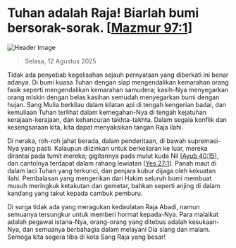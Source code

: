 
# Tuhan adalah Raja! Biarlah bumi bersorak-sorak. [[Mazmur 97:1](http://alkitab.sabda.org/?Mazmur%2097:1)]

![Header Image](https://alkitab.app/slice/sunrise.jpg)

> Selasa, 12 Agustus 2025

Tidak ada penyebab kegelisahan sejauh pernyataan yang diberkati ini benar adanya. Di bumi kuasa Tuhan dengan siap mengendalikan kemarahan orang fasik seperti mengendalikan kemarahan samudera; kasih-Nya menyegarkan orang miskin dengan belas kasihan semudah menyegarkan bumi dengan hujan. Sang Mulia berkilau dalam kilatan api di tengah kengerian badai, dan kemuliaan Tuhan terlihat dalam kemegahan-Nya di tengah kejatuhan kerajaan-kerajaan, dan kehancuran takhta-takhta. Dalam segala konflik dan kesengsaraan kita, kita dapat menyaksikan tangan Raja ilahi.

Di neraka, roh-roh jahat berada, dalam penderitaan, di bawah supremasi-Nya yang pasti. Kalaupun diizinkan untuk berkeliaran ke luar, mereka dirantai pada tumit mereka; gigitannya pada mulut kuda Nil [[Ayub 40:15](http://alkitab.sabda.org/?Ayub%2040:15)], dan cantolnya terdapat dalam rahang lewiatan [[Yes 27:1](http://alkitab.sabda.org/?Yes%2027:1)]. Panah maut di dalam laci Tuhan yang terkunci, dan penjara kubur dijaga oleh kekuatan ilahi. Pembalasan yang mengerikan dari Hakim seluruh bumi membuat musuh meringkuk ketakutan dan gemetar, bahkan seperti anjing di dalam kandang yang takut kepada cambuk pemburu.

Di surga tidak ada yang meragukan kedaulatan Raja Abadi, namun semuanya tersungkur untuk memberi hormat kepada-Nya. Para malaikat adalah pegawai istana-Nya, orang-orang yang ditebus adalah kesukaan-Nya, dan semuanya berbahagia dalam melayani Dia siang dan malam. Semoga kita segera tiba di kota Sang Raja yang besar!
    